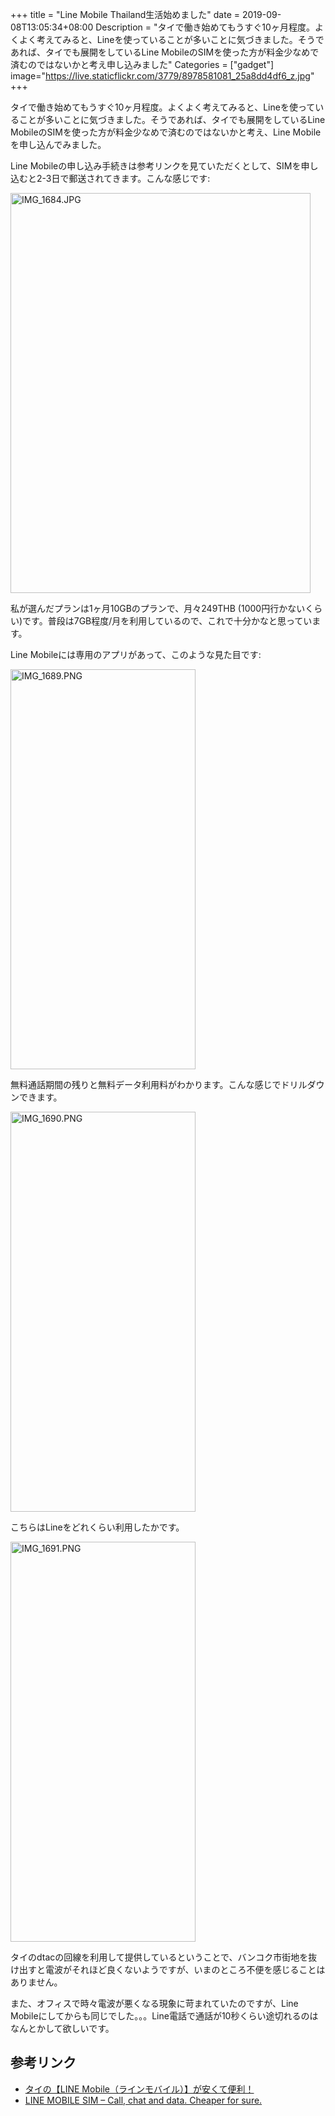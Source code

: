 +++
title = "Line Mobile Thailand生活始めました"
date = 2019-09-08T13:05:34+08:00
Description = "タイで働き始めてもうすぐ10ヶ月程度。よくよく考えてみると、Lineを使っていることが多いことに気づきました。そうであれば、タイでも展開をしているLine MobileのSIMを使った方が料金少なめで済むのではないかと考え申し込みました"
Categories = ["gadget"]
image="https://live.staticflickr.com/3779/8978581081_25a8dd4df6_z.jpg"
+++

タイで働き始めてもうすぐ10ヶ月程度。よくよく考えてみると、Lineを使っていることが多いことに気づきました。そうであれば、タイでも展開をしているLine MobileのSIMを使った方が料金少なめで済むのではないかと考え、Line Mobileを申し込んでみました。

Line Mobileの申し込み手続きは参考リンクを見ていただくとして、SIMを申し込むと2-3日で郵送されてきます。こんな感じです:

<a data-flickr-embed="true"  href="https://www.flickr.com/photos/42332031@N02/48699999537/in/dateposted/" title="IMG_1684.JPG"><img src="https://live.staticflickr.com/65535/48699999537_a3e9e449b6_z.jpg" width="480" height="640" alt="IMG_1684.JPG"></a><script async src="//embedr.flickr.com/assets/client-code.js" charset="utf-8"></script>

私が選んだプランは1ヶ月10GBのプランで、月々249THB (1000円行かないくらい)です。普段は7GB程度/月を利用しているので、これで十分かなと思っています。

Line Mobileには専用のアプリがあって、このような見た目です:

<a data-flickr-embed="true"  href="https://www.flickr.com/photos/42332031@N02/48699999877/in/dateposted/" title="IMG_1689.PNG"><img src="https://live.staticflickr.com/65535/48699999877_cfb2388637_z.jpg" width="296" height="640" alt="IMG_1689.PNG"></a><script async src="//embedr.flickr.com/assets/client-code.js" charset="utf-8"></script>

無料通話期間の残りと無料データ利用料がわかります。こんな感じでドリルダウンできます。

<a data-flickr-embed="true"  href="https://www.flickr.com/photos/42332031@N02/48699830651/in/dateposted/" title="IMG_1690.PNG"><img src="https://live.staticflickr.com/65535/48699830651_1ffd6cd005_z.jpg" width="296" height="640" alt="IMG_1690.PNG"></a><script async src="//embedr.flickr.com/assets/client-code.js" charset="utf-8"></script>

こちらはLineをどれくらい利用したかです。

<a data-flickr-embed="true"  href="https://www.flickr.com/photos/42332031@N02/48700000972/in/dateposted/" title="IMG_1691.PNG"><img src="https://live.staticflickr.com/65535/48700000972_8b12167244_z.jpg" width="296" height="640" alt="IMG_1691.PNG"></a><script async src="//embedr.flickr.com/assets/client-code.js" charset="utf-8"></script>

タイのdtacの回線を利用して提供しているということで、バンコク市街地を抜け出すと電波がそれほど良くないようですが、いまのところ不便を感じることはありません。

また、オフィスで時々電波が悪くなる現象に苛まれていたのですが、Line Mobileにしてからも同じでした。。。Line電話で通話が10秒くらい途切れるのはなんとかして欲しいです。

## 参考リンク
- [タイの【LINE Mobile（ラインモバイル）】が安くて便利！](https://www.saku-bangkok.net/entry/linemobile-thai)
- [LINE MOBILE SIM – Call, chat and data. Cheaper for sure.](https://th.linemobile.com/en)
